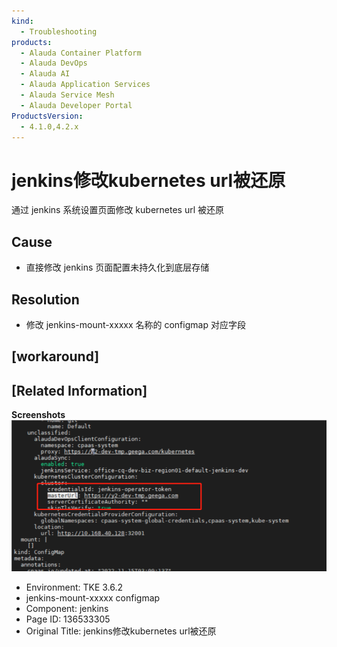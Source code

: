 ```yaml
---
kind:
  - Troubleshooting
products:
  - Alauda Container Platform
  - Alauda DevOps
  - Alauda AI
  - Alauda Application Services
  - Alauda Service Mesh
  - Alauda Developer Portal
ProductsVersion:
  - 4.1.0,4.2.x
---
```

<!-- A type of document that involves encountering a fault, diagnosing it, performing root cause analysis, and providing solutions. -->

# jenkins修改kubernetes url被还原

通过 jenkins 系统设置页面修改 kubernetes url 被还原

## Cause
- 直接修改 jenkins 页面配置未持久化到底层存储

## Resolution
- 修改 jenkins-mount-xxxxx 名称的 configmap 对应字段

## [workaround]

## [Related Information]
**Screenshots**
![](assets/jenkinsxiu-gai-kubernetes-urlbei-huan-yuan/image2023-2-9_10-47-51.png)
- Environment: TKE 3.6.2
- jenkins-mount-xxxxx configmap
- Component: jenkins
- Page ID: 136533305
- Original Title: jenkins修改kubernetes url被还原
